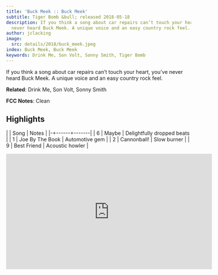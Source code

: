 ```yaml
---
title: 'Buck Meek :: Buck Meek'
subtitle: Tiger Bomb &bull; released 2018-05-18
description: If you think a song about car repairs can’t touch your heart, you’ve
  never heard Buck Meek. A unique voice and an easy country rock feel.
author: jclacking
image:
  src: details/2018/buck_meek.jpeg
index: Buck Meek, Buck Meek
keywords: Drink Me, Son Volt, Sonny Smith, Tiger Bomb
---
```

If you think a song about car repairs can’t touch your heart, you’ve never heard Buck Meek. A unique voice and an easy country rock feel.<!--more-->

**Related**: Drink Me, Son Volt, Sonny Smith

**FCC Notes**: Clean

## Highlights

| | Song | Notes |
|-+------+-------|
| 6 | Maybe | Delightfully dropped beats |
| 1 | Joe By The Book | Automotive gem |
| 2 | Cannonball! | Slow burner |
| 9 | Best Friend | Acoustic howler |

<div class="tlo-detail-video"><iframe width="560" height="315" src="https://www.youtube.com/embed/tyLq5s3UTi4" frameborder="0" allow="autoplay; encrypted-media" allowfullscreen></iframe></div>

